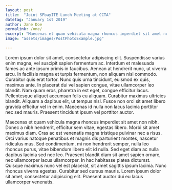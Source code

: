 ```yaml
---
layout: post
title:  "Joint SFbayITE Lunch Meeting at CCTA"
datetag: "January 1st 2019"
author: Jane Doe
permalink: /one/
excerpt: "Maecenas et quam vehicula magna rhoncus imperdiet sit amet non nibh. Donec a nibh hendrerit, efficitur sem vitae, egestas libero. Morbi sit amet maximus diam. Cras ac est venenatis magna tristique pulvinar nec a risus."
image: "assets/images/PostPhotoExample.jpg"

---
```


Lorem ipsum dolor sit amet, consectetur adipiscing elit. Suspendisse varius enim magna, vel suscipit sapien fermentum ac. Interdum et malesuada fames ac ante ipsum primis in faucibus. Aenean at hendrerit nunc, ut viverra arcu. In facilisis magna et turpis fermentum, non aliquam nisl commodo. Curabitur quis erat tortor. Nunc quis urna tincidunt, euismod ex quis, maximus ante. In placerat dui vel sapien congue, vitae ullamcorper leo blandit. Nam quam eros, pharetra in est eget, congue efficitur lacus. Pellentesque aliquet accumsan felis eu aliquam. Curabitur maximus ultricies blandit. Aliquam a dapibus elit, ut tempus nisl. Fusce non orci sit amet libero gravida efficitur vel in enim. Maecenas id nulla non lacus lacinia porttitor nec sed mauris. Praesent tincidunt ipsum vel porttitor auctor.

Maecenas et quam vehicula magna rhoncus imperdiet sit amet non nibh. Donec a nibh hendrerit, efficitur sem vitae, egestas libero. Morbi sit amet maximus diam. Cras ac est venenatis magna tristique pulvinar nec a risus. Orci varius natoque penatibus et magnis dis parturient montes, nascetur ridiculus mus. Sed condimentum, mi non hendrerit semper, nulla leo rhoncus purus, vitae bibendum libero elit id nulla. Sed eget diam ac nulla dapibus lacinia sed nec leo. Praesent blandit diam sit amet sapien ornare, nec ullamcorper lacus ullamcorper. In hac habitasse platea dictumst. Quisque maximus nunc vel est placerat, sit amet sagittis ipsum lacinia. Nunc rhoncus viverra egestas. Curabitur sed cursus mauris. Lorem ipsum dolor sit amet, consectetur adipiscing elit. Praesent auctor dui eu lacus ullamcorper venenatis.
